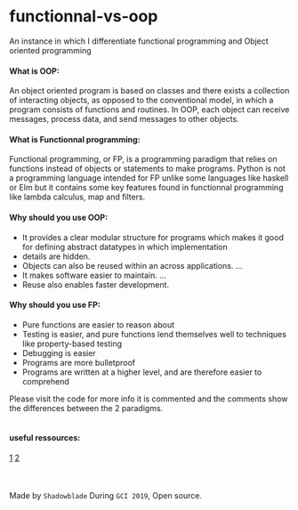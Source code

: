 # functionnal-vs-oop
An instance in which I differentiate functional programming and Object oriented programming
#### What is OOP:
An object oriented program is based on classes and there exists a collection of interacting objects, as opposed to the conventional model, in which a program consists of functions and routines. In OOP, each object can receive messages, process data, and send messages to other objects. 
#### What is Functionnal programming:
Functional programming, or FP, is a programming paradigm that relies on functions instead of objects or statements to make programs. Python is not a programming language intended for FP unlike some languages like haskell or Elm but it contains some key features found in functionnal programming like lambda calculus, map and filters.

#### Why should you use OOP:
- It provides a clear modular structure for programs which makes it good for defining abstract datatypes in which implementation 
- details are hidden.
- Objects can also be reused within an across applications. ...
- It makes software easier to maintain. ...
- Reuse also enables faster development.
#### Why should you use FP:
- Pure functions are easier to reason about
- Testing is easier, and pure functions lend themselves well to techniques like property-based testing
- Debugging is easier
- Programs are more bulletproof
- Programs are written at a higher level, and are therefore easier to comprehend

Please visit the code for more info it is commented and the comments show the differences between the 2 paradigms. 
<br><br>
#### useful ressources:
[1](https://itnext.io/pros-and-cons-of-functional-programming-32cdf527e1c2)
[2](https://www.amazon.com/gp/product/1107452643/ref=as_li_qf_sp_asin_il_tl?ie=UTF8&tag=whatpixel-20&camp=1789&creative=9325&linkCode=as2&creativeASIN=1107452643&linkId=ed2e1add1b1fc1b77c8d930cc24f82fb)
<br><br><br><br>
Made by `Shadowblade` During `GCI 2019`, Open source.
